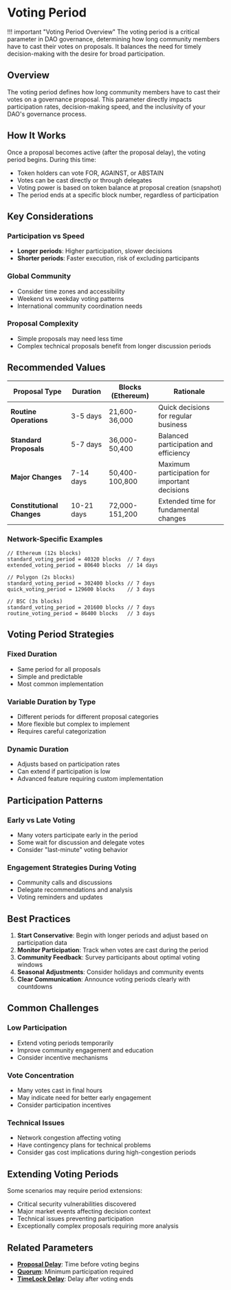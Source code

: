 # Voting Period

!!! important "Voting Period Overview"
    The voting period is a critical parameter in DAO governance, determining how long community members have to cast their votes on proposals. It balances the need for timely decision-making with the desire for broad participation.

## Overview

The voting period defines how long community members have to cast their votes on a governance proposal. This parameter directly impacts participation rates, decision-making speed, and the inclusivity of your DAO's governance process.

## How It Works

Once a proposal becomes active (after the proposal delay), the voting period begins. During this time:

- Token holders can vote FOR, AGAINST, or ABSTAIN
- Votes can be cast directly or through delegates
- Voting power is based on token balance at proposal creation (snapshot)
- The period ends at a specific block number, regardless of participation

## Key Considerations

### **Participation vs Speed**
- **Longer periods**: Higher participation, slower decisions
- **Shorter periods**: Faster execution, risk of excluding participants

### **Global Community**
- Consider time zones and accessibility
- Weekend vs weekday voting patterns
- International community coordination needs

### **Proposal Complexity**
- Simple proposals may need less time
- Complex technical proposals benefit from longer discussion periods

## Recommended Values

| Proposal Type | Duration | Blocks (Ethereum) | Rationale |
|---------------|----------|-------------------|-----------|
| **Routine Operations** | 3-5 days | 21,600-36,000 | Quick decisions for regular business |
| **Standard Proposals** | 5-7 days | 36,000-50,400 | Balanced participation and efficiency |
| **Major Changes** | 7-14 days | 50,400-100,800 | Maximum participation for important decisions |
| **Constitutional Changes** | 10-21 days | 72,000-151,200 | Extended time for fundamental changes |

### **Network-Specific Examples**

```solidity
// Ethereum (12s blocks)
standard_voting_period = 40320 blocks  // 7 days
extended_voting_period = 80640 blocks  // 14 days

// Polygon (2s blocks)  
standard_voting_period = 302400 blocks // 7 days
quick_voting_period = 129600 blocks    // 3 days

// BSC (3s blocks)
standard_voting_period = 201600 blocks // 7 days
routine_voting_period = 86400 blocks   // 3 days
```

## Voting Period Strategies

### **Fixed Duration**
- Same period for all proposals
- Simple and predictable
- Most common implementation

### **Variable Duration by Type**
- Different periods for different proposal categories
- More flexible but complex to implement
- Requires careful categorization

### **Dynamic Duration**
- Adjusts based on participation rates
- Can extend if participation is low
- Advanced feature requiring custom implementation

## Participation Patterns

### **Early vs Late Voting**
- Many voters participate early in the period
- Some wait for discussion and delegate votes
- Consider "last-minute" voting behavior

### **Engagement Strategies During Voting**
- Community calls and discussions
- Delegate recommendations and analysis
- Voting reminders and updates

## Best Practices

1. **Start Conservative**: Begin with longer periods and adjust based on participation data
2. **Monitor Participation**: Track when votes are cast during the period
3. **Community Feedback**: Survey participants about optimal voting windows
4. **Seasonal Adjustments**: Consider holidays and community events
5. **Clear Communication**: Announce voting periods clearly with countdowns

## Common Challenges

### **Low Participation**
- Extend voting periods temporarily
- Improve community engagement and education
- Consider incentive mechanisms

### **Vote Concentration**
- Many votes cast in final hours
- May indicate need for better early engagement
- Consider participation incentives

### **Technical Issues**
- Network congestion affecting voting
- Have contingency plans for technical problems
- Consider gas cost implications during high-congestion periods

## Extending Voting Periods

Some scenarios may require period extensions:

- Critical security vulnerabilities discovered
- Major market events affecting decision context
- Technical issues preventing participation
- Exceptionally complex proposals requiring more analysis

## Related Parameters

- **[Proposal Delay](proposal-delay.md)**: Time before voting begins
- **[Quorum](quorum.md)**: Minimum participation required
- **[TimeLock Delay](timelock-delay.md)**: Delay after voting ends